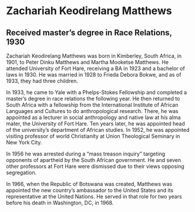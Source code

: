 # Zachariah Keodirelang Matthews
## Received master’s degree in Race Relations, 1930
Zachariah Keodirelang Matthews was born in Kimberley, South Africa, in 1901, to Peter Dinku Matthews and Martha Mooketse Matthews. He attended University of Fort Hare, receiving a BA in 1923 and a bachelor of laws in 1930. He was married in 1928 to Frieda Debora Bokwe, and as of 1933, they had three children. 

In 1933, he came to Yale with a Phelps-Stokes Fellowship and completed a master’s degree in race relations the following year. He then returned to South Africa with a fellowship from the International Institute of African Languages and Cultures to do anthropological research. There, he was appointed as a lecturer in social anthropology and native law at his alma mater, the University of Fort Hare. Ten years later, he was appointed head of the university’s department of African studies. In 1952, he was appointed visiting professor of world Christianity at Union Theological Seminary in New York City. 

In 1956 he was arrested during a “mass treason inquiry” targeting opponents of apartheid by the South African government. He and seven other professors at Fort Hare were dismissed due to their views opposing segregation.

In 1966, when the Republic of Botswana was created, Matthews was appointed the new country’s ambassador to the United States and its representative at the United Nations. He served in that role for two years before his death in Washington, DC, in 1968.
